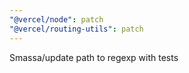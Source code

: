 ```yaml
---
"@vercel/node": patch
"@vercel/routing-utils": patch
---
```


Smassa/update path to regexp with tests

